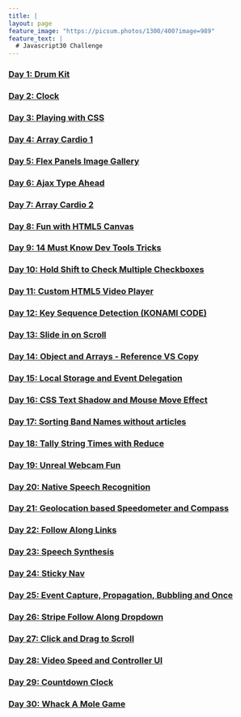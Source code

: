 ```yaml
---
title: |
layout: page
feature_image: "https://picsum.photos/1300/400?image=989"
feature_text: |
  # Javascript30 Challenge
---
```


### [Day 1: Drum Kit](/drum_kit/)


### [Day 2: Clock](/clock/)


### [Day 3: Playing with CSS](/play_with_css/)


### [Day 4: Array Cardio 1](/js30/array_cardio1)


### [Day 5: Flex Panels Image Gallery](/js30/flex_panel)


### [Day 6: Ajax Type Ahead](/js30/cities)


### [Day 7: Array Cardio 2](/js30/array_cardio2)


### [Day 8: Fun with HTML5 Canvas](/js30/drawing)


### [Day 9: 14 Must Know Dev Tools Tricks](/js30/dev_tools_tricks)


### [Day 10: Hold Shift to Check Multiple Checkboxes](/js30/checkboxes)


### [Day 11: Custom HTML5 Video Player](/js30/video_player)


### [Day 12: Key Sequence Detection (KONAMI CODE)](/js30/code)


### [Day 13: Slide in on Scroll](/js30/video_player)


### [Day 14: Object and Arrays - Reference VS Copy](/js30/copying)


### [Day 15: Local Storage and Event Delegation](/js30/tapas)


### [Day 16: CSS Text Shadow and Mouse Move Effect](/js30/shadow)


### [Day 17: Sorting Band Names without articles](/js30/bands)


### [Day 18: Tally String Times with Reduce](/js30/time_reduce)


### [Day 19: Unreal Webcam Fun](/js30/video_recorder)


### [Day 20: Native Speech Recognition](/js30/speech_recogntion)


### [Day 21: Geolocation based Speedometer and Compass](/js30/geolocation)


### [Day 22: Follow Along Links](/js30/follow_along)


### [Day 23: Speech Synthesis](/js30/voice_synth)


### [Day 24: Sticky Nav](/js30/lost)


### [Day 25: Event Capture, Propagation, Bubbling and Once](/js30/events)


### [Day 26: Stripe Follow Along Dropdown](/js30/stripe_follow)


### [Day 27: Click and Drag to Scroll](/js30/drag_scroll)


### [Day 28: Video Speed and Controller UI](/js30/video_speed)


### [Day 29: Countdown Clock](/js30/timer)


### [Day 30: Whack A Mole Game](/js30/whack_a_mole)
